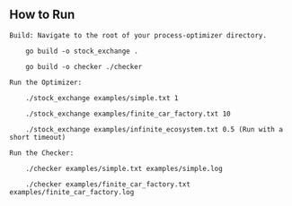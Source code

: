 ## How to Run

    Build: Navigate to the root of your process-optimizer directory.

        go build -o stock_exchange .

        go build -o checker ./checker

    Run the Optimizer:

        ./stock_exchange examples/simple.txt 1

        ./stock_exchange examples/finite_car_factory.txt 10

        ./stock_exchange examples/infinite_ecosystem.txt 0.5 (Run with a short timeout)

    Run the Checker:

        ./checker examples/simple.txt examples/simple.log

        ./checker examples/finite_car_factory.txt examples/finite_car_factory.log

